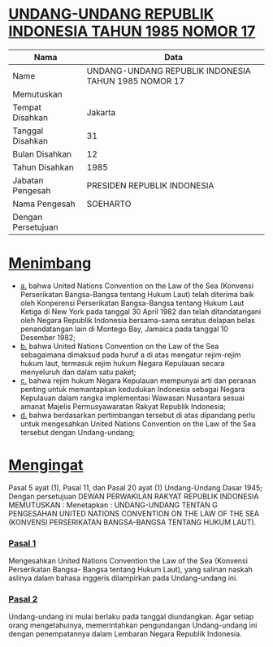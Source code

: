 # [UNDANG-UNDANG REPUBLIK INDONESIA TAHUN 1985 NOMOR 17](http://example.org/legal/document/uu/1985/17)

| Nama | Data |
| ------ | ----- |
|Name|UNDANG-UNDANG REPUBLIK INDONESIA TAHUN 1985 NOMOR 17|
|Memutuskan||
|Tempat Disahkan|Jakarta|
|Tanggal Disahkan|31|
|Bulan Disahkan|12|
|Tahun Disahkan|1985|
|Jabatan Pengesah|PRESIDEN REPUBLIK INDONESIA|
|Nama Pengesah|SOEHARTO|
|Dengan Persetujuan||
# [Menimbang](http://example.org/legal/document/uu/1985/17/menimbang)

* [a.](http://example.org/legal/document/uu/1985/17/menimbang/point/a) bahwa United Nations Convention on the Law of the Sea (Konvensi Perserikatan Bangsa-Bangsa tentang Hukum Laut) telah diterima baik oleh Konperensi Perserikatan Bangsa-Bangsa tentang Hukum Laut Ketiga di New York pada tanggal 30 April 1982 dan telah ditandatangani oleh Negara Republik Indonesia bersama-sama seratus delapan belas penandatangan lain di Montego Bay, Jamaica pada tanggal 10 Desember 1982;
* [b.](http://example.org/legal/document/uu/1985/17/menimbang/point/b) bahwa United Nations Convention on the Law of the Sea sebagaimana dimaksud pada huruf a di atas mengatur rejim-rejim hukum laut, termasuk rejim hukum Negara Kepulauan secara menyeluruh dan dalam satu paket;
* [c.](http://example.org/legal/document/uu/1985/17/menimbang/point/c) bahwa rejim hukum Negara Kepulauan mempunyai arti dan peranan penting untuk memantapkan kedudukan Indonesia sebagai Negara Kepulauan dalam rangka implementasi Wawasan Nusantara sesuai amanat Majelis Permusyawaratan Rakyat Republik Indonesia;
* [d.](http://example.org/legal/document/uu/1985/17/menimbang/point/d) bahwa berdasarkan pertimbangan tersebut di atas dipandang perlu untuk mengesahkan United Nations Convention on the Law of the Sea tersebut dengan Undang-undang;
# [Mengingat](http://example.org/legal/document/uu/1985/17/mengingat)
Pasal 5 ayat (1), Pasal 11, dan Pasal 20 ayat (1) Undang-Undang Dasar 1945; Dengan persetujuan DEWAN PERWAKILAN RAKYAT REPUBLIK INDONESIA MEMUTUSKAN : Menetapkan : UNDANG-UNDANG TENTAN G PENGESAHAN UNITED NATIONS CONVENTION ON THE LAW OF THE SEA (KONVENSI PERSERIKATAN BANGSA-BANGSA TENTANG HUKUM LAUT).

### [Pasal 1](http://example.org/legal/document/uu/1985/17/pasal/0001)
Mengesahkan United Nations Convention the Law of the Sea (Konvensi Perserikatan Bangsa- Bangsa tentang Hukum Laut), yang salinan naskah aslinya dalam bahasa inggeris dilampirkan pada Undang-undang ini.


### [Pasal 2](http://example.org/legal/document/uu/1985/17/pasal/0002)
Undang-undang ini mulai berlaku pada tanggal diundangkan. Agar setiap orang mengetahuinya, memerintahkan pengundangan Undang-undang ini dengan penempatannya dalam Lembaran Negara Republik Indonesia.
